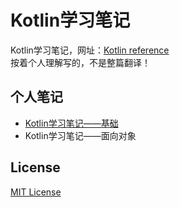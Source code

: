 # Kotlin学习笔记
Kotlin学习笔记，网址：[Kotlin reference](https://kotlinlang.org/docs/reference/)<br />
按着个人理解写的，不是整篇翻译！
## 个人笔记
- [Kotlin学习笔记——基础](./note/LearnKotlinBasics.md)
- Kotlin学习笔记——面向对象


## License
[MIT License](./LICENSE)
